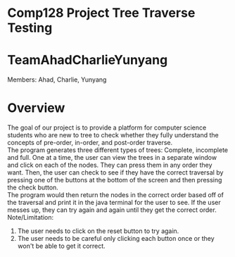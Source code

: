 Comp128 Project Tree Traverse Testing
===

# TeamAhadCharlieYunyang

Members: Ahad, Charlie, Yunyang

# Overview

The goal of our project is to provide a platform for computer science students who are new to tree to check whether they fully understand the concepts of pre-order, in-order, and post-order traverse.\
The program generates three different types of trees: Complete, incomplete and full. One at a time, the user can view the trees in a separate window and 
click on each of the nodes. They can press them in any order they want. Then, the user can check to see if they have the correct traversal by pressing one of the buttons at the bottom of the screen and then pressing the check button.\
The program would then return the nodes in the correct order based off of the traversal and print it in the java terminal for the user to see. If the user messes up, they can try again and again until they get the correct order.\
Note/Limitation:
1. The user needs to click on the reset button to try again.
2. The user needs to be careful only clicking each button once or they won't be able to get it correct.
